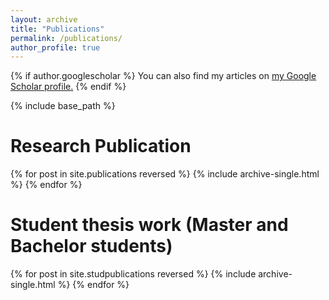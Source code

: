 ```yaml
---
layout: archive
title: "Publications"
permalink: /publications/
author_profile: true
---
```


{% if author.googlescholar %}
  You can also find my articles on <u><a href="{{author.googlescholar}}">my Google Scholar profile</a>.</u>
{% endif %}

{% include base_path %}

Research Publication
=====

{% for post in site.publications reversed %}
  {% include archive-single.html %}
{% endfor %}

Student thesis work (Master and Bachelor students)
=====
{% for post in site.studpublications reversed %}
  {% include archive-single.html %}
{% endfor %}

